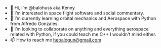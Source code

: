 - 👋 Hi, I’m @balohuss aka Kenny
- 👀 I’m interested in space flight software and social commentary.
- 🌱 I’m currently learning orbital mechanics and Aerospace with Python from Alfredo Gonzales.
- 💞️ I’m looking to collaborate on anything and everything aerospace related with Python, if you could teach me C++ I wouldn't mind either.
- 📫 How to reach me hebalogun@gmail.com

<!---
balohuss/balohuss is a ✨ special ✨ repository because its `README.md` (this file) appears on your GitHub profile.
You can click the Preview link to take a look at your changes.
--->
